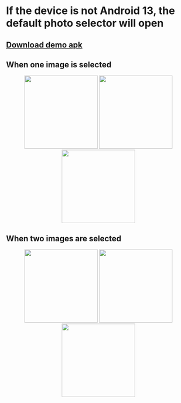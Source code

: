 ﻿# If the device is not Android 13, the default photo selector will open


## <a href="https://github.com/sardormobile/PhotoPicker-Android13-AndAllVersions/blob/main/app-debug.apk">Download demo apk</a>

## When one image is selected
<p align="center">
  <img src="https://github.com/sardormobile/PhotoPicker-Android13-AndAllVersions/assets/92558669/84901cb6-f871-4761-b908-2fab476e5a4c" width="200"/>
  <img src="https://github.com/sardormobile/PhotoPicker-Android13-AndAllVersions/assets/92558669/d7544007-7534-4785-8f78-52c48946a01b" width="200"/>
  <img src="https://github.com/sardormobile/PhotoPicker-Android13-AndAllVersions/assets/92558669/2fde1be0-8c3c-43bc-a437-2c11844e51c0" width="200"/>
</p>

## When two images are selected
<p align="center">
  <img src="https://github.com/sardormobile/PhotoPicker-Android13-AndAllVersions/assets/92558669/84901cb6-f871-4761-b908-2fab476e5a4c" width="200"/>
  <img src="https://github.com/sardormobile/PhotoPicker-Android13-AndAllVersions/assets/92558669/6a9bb7a6-3cad-40a7-9e4c-819300671fb1" width="200"/>
  <img src="https://github.com/sardormobile/PhotoPicker-Android13-AndAllVersions/assets/92558669/6a3caa5e-3a8a-4ab9-a2a7-b2a5139bf1d9" width="200"/>
</p>
